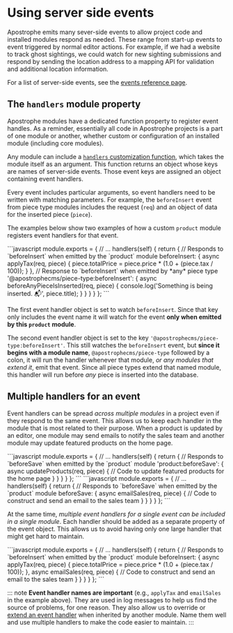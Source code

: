 # Using server side events

Apostrophe emits many sever-side events to allow project code and installed modules respond as needed. These range from start-up events to event triggered by normal editor actions. For example, if we had a website to track ghost sightings, we could watch for new sighting submissions and respond by sending the location address to a mapping API for validation and additional location information.

For a list of server-side events, see the [events reference page](/reference/server-events.md).

## The `handlers` module property

Apostrophe modules have a dedicated function property to register event handles. As a reminder, essentially all code in Apostrophe projects is a part of one module or another, whether custom or configuration of an installed module (including core modules).

Any module can include a [`handlers` customization function](/reference/module-api/module-overview.md#handlers-self), which takes the module itself as an argument. This function returns an object whose keys are names of server-side events. Those event keys are assigned an object containing event handlers.

Every event includes particular arguments, so event handlers need to be written with matching parameters. For example, the `beforeInsert` event from piece type modules includes the request (`req`) and an object of data for the inserted piece (`piece`).

The examples below show two examples of how a custom `product` module registers event handlers for that event.

<AposCodeBlock>
  ```javascript
  module.exports = {
    // ...
    handlers(self) {
      return {
        // Responds to `beforeInsert` when emitted by the `product` module
        beforeInsert: {
          async applyTax(req, piece) {
            piece.totalPrice = piece.price * (1.0 + (piece.tax / 100));
          }
        },
        // Response to `beforeInsert` when emitted by *any* piece type
        '@apostrophecms/piece-type:beforeInsert': {
          async beforeAnyPieceIsInserted(req, piece) {
            console.log('Something is being inserted. 📬', piece.title);
          }
        }
      }
    }
  };
  ```
  <template v-slot:caption>
    modules/product/index.js
  </template>
</AposCodeBlock>

The first event handler object is set to watch `beforeInsert`. Since that key only includes the event name it will watch for the event **only when emitted by this `product` module**.

The second event handler object is set to the key `'@apostrophecms/piece-type:beforeInsert'`. This still watches the `beforeInsert` event, but **since it begins with a module name**, `@apostrophecms/piece-type` followed by a colon, it will run the handler whenever that module, *or any modules that extend it*, emit that event. Since all piece types extend that named module, this handler will run before *any* piece is inserted into the database.

## Multiple handlers for an event

Event handlers can be spread *across multiple modules* in a project even if they respond to the same event. This allows us to keep each handler in the module that is most related to their purpose. When a product is updated by an editor, one module may send emails to notify the sales team and another module may update featured products on the home page.

<AposCodeBlock>
  ```javascript
  module.exports = {
    // ...
    handlers(self) {
      return {
        // Responds to `beforeSave` when emitted by the `product` module
        'product:beforeSave': {
          async updateProducts(req, piece) {
            // Code to update featured products for the home page
          }
        }
      }
    }
  };
  ```
  <template v-slot:caption>
    modules/@apostrophecms/home-page/index.js
  </template>
</AposCodeBlock>

<AposCodeBlock>
  ```javascript
  module.exports = {
    // ...
    handlers(self) {
      return {
        // Responds to `beforeSave` when emitted by the `product` module
        beforeSave: {
          async emailSales(req, piece) {
            // Code to construct and send an email to the sales team
          }
        }
      }
    }
  };
  ```
  <template v-slot:caption>
    modules/product/index.js
  </template>
</AposCodeBlock>

At the same time, *multiple event handlers for a single event can be included in a single module*. Each handler should be added as a separate property of the event object. This allows us to avoid having only one large handler that might get hard to maintain.

<AposCodeBlock>
  ```javascript
  module.exports = {
    // ...
    handlers(self) {
      return {
        // Responds to `beforeInsert` when emitted by the `product` module
        beforeInsert: {
          async applyTax(req, piece) {
            piece.totalPrice = piece.price * (1.0 + (piece.tax / 100));
          },
          async emailSales(req, piece) {
            // Code to construct and send an email to the sales team
          }
        }
      }
    }
  };
  ```
  <template v-slot:caption>
    modules/product/index.js
  </template>
</AposCodeBlock>

::: note
**Event handler names are important** (e.g., `applyTax` and `emailSales` in the example above). They are used in log messages to help us find the source of problems, for one reason. They also allow us to override or [extend an event handler](/reference/module-api/module-overview.html#extendhandlers-self) when inherited by another module. Name them well and use multiple handlers to make the code easier to maintain.
:::
